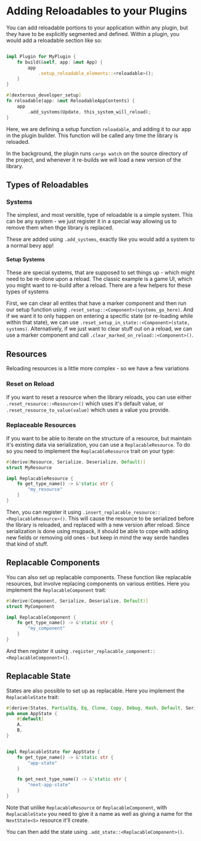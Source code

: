 # Adding Reloadables to your Plugins

You can add reloadable portions to your application within any plugin, but they have to be explicitly segmented and defined. Within a plugin, you would add a reloadable section like so:

```rust

impl Plugin for MyPlugin {
    fn build(&self, app: &mut App) {
        app
            .setup_reloadable_elements::<reloadable>();
    }
}

#[dexterous_developer_setup]
fn reloadable(app: &mut ReloadableAppContents) {
    app
        .add_systems(Update, this_system_will_reload);
}

```

Here, we are defining a setup function `reloadable`, and adding it to our app in the plugin builder. This function will be called any time the library is reloaded.

In the background, the plugin runs `cargo watch` on the source directory of the project, and whenever it re-builds we will load a new version of the library.

## Types of Reloadables

### Systems

The simplest, and most versitile, type of reloadable is a simple system. This can be any system - we just register it in a special way allowing us to remove them when thge library is replaced.

These are added using `.add_systems`, exactly like you would add a system to a normal bevy app!

#### Setup Systems

These are special systems, that are supposed to set things up - which might need to be re-done upon a reload. The classic example is a game UI, which you might want to re-build after a reload. There are a few helpers for these types of systems

First, we can clear all entites that have a marker component and then run our setup function using `.reset_setup::<Component>(systems_go_here)`.
And if we want it to only happen on entering a specific state (or re-loading while within that state), we can use `.reset_setup_in_state::<Component>(state, systems)`.
Alternatively, if we just want to clear stuff out on a reload, we can use a marker component and call `.clear_marked_on_reload::<Component>()`.

## Resources

Reloading resources is a little more complex - so we have a few variations

### Reset on Reload

If you want to reset a resource when the library reloads, you can use either `.reset_resource::<Resource>()` which uses it's default value, or `.reset_resource_to_value(value)` which uses a value you provide.

### Replaceable Resources

If you want to be able to iterate on the structure of a resource, but maintain it's existing data via serialization, you can use a `ReplacableResource`. To do so you need to implement the `ReplacableResource` trait on your type:

```rust
#[derive(Resource, Serialize, Deserialize, Default)]
struct MyResource

impl ReplacableResource {
    fn get_type_name() -> &'static str {
        "my_resource"
    }
}
```

Then, you can register it using `.insert_replacable_resource::<ReplacableResource>()`. This will cause the resource to be serialized before the library is reloaded, and replaced with a new version after reload. Since serialization is done using msgpack, it should be able to cope with adding new fields or removing old ones - but keep in mind the way serde handles that kind of stuff.

## Replacable Components

You can also set up replacable components. These function like replacable resources, but involve replacing components on various entities. Here you implement the `ReplacableComponent` trait:

```rust
#[derive(Component, Serialize, Deserialize, Default)]
struct MyComponent

impl ReplacableComponent {
    fn get_type_name() -> &'static str {
        "my_component"
    }
}

```

And then register it using `.register_replacable_component::<ReplacableComponent>()`.

## Replacable State

States are also possible to set up as replacable. Here you implement the `ReplacableState` trait:

```rust
#[derive(States, PartialEq, Eq, Clone, Copy, Debug, Hash, Default, Serialize, Deserialize)]
pub enum AppState {
    #[default]
    A,
    B,
}


impl ReplacableState for AppState {
    fn get_type_name() -> &'static str {
        "app-state"
    }

    fn get_next_type_name() -> &'static str {
        "next-app-state"
    }
}

```

Note that unlike `ReplacableResource` or `ReplacableComponent`, with `ReplacableState` you need to give it a name as well as giving a name for the `NextState<S>` resource it'll create.

You can then add the state using `.add_state::<ReplacableComponent>()`.
